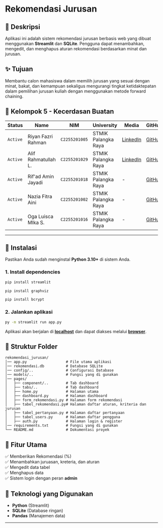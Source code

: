 # Rekomendasi Jurusan

## 📌 Deskripsi

Aplikasi ini adalah sistem rekomendasi jurusan berbasis web yang dibuat menggunakan **Streamlit** dan **SQLite**. Pengguna dapat menambahkan, mengedit, dan menghapus aturan rekomendasi berdasarkan minat dan jurusan.

## ✨ Tujuan

Membantu calon mahasiswa dalam memilih jurusan yang sesuai dengan minat, bakat, dan kemampuan sekaligus mengurangi tingkat ketidaktepatan dalam pemilihan jurusan kuliah dengan menggunakan metode forward chaining.

## 👥 Kelompok 5 - Kecerdasan Buatan

| Status   | Name                | NIM           | University          | Media                                                                       | GitHub                                        |
| -------- | ------------------- | ------------- | ------------------- | --------------------------------------------------------------------------- | --------------------------------------------- |
| `Active` | Riyan Fazri Rahman  | `C2255201005` | STMIK Palangka Raya | [LinkedIn](https://www.linkedin.com/in/riyan-fazri-rahman/)                 | [GitHub](https://github.com/riyanfazrirahman) |
| `Active` | Alif Rahmatullah L. | `C2255201029` | STMIK Palangka Raya | [LinkedIn](https://www.linkedin.com/in/alif-rahmatullah-lesmana-565028311/) | [GitHub](https://github.com/Peparrepair)      |
| `Active` | Rif'ad Amin Jayadi  | `C2255201018` | STMIK Palangka Raya | -                                                                           | [GitHub](https://github.com/)                 |
| `Active` | Nazia Fitra Aini    | `C2255201002` | STMIK Palangka Raya | -                                                                           | [GitHub](https://github.com/)                 |
| `Active` | Oga Luisca MIka S.  | `C2255201016` | STMIK Palangka Raya | -                                                                           | [GitHub](https://github.com/)                 |

---

## 🚀 Instalasi

Pastikan Anda sudah menginstal **Python 3.10+** di sistem Anda.

### 1. Install dependencies

```sh
pip install streamlit
```

```sh
pip install graphviz
```

```sh
pip install bcrypt
```

### 2. Jalankan aplikasi

```sh
py -m streamlit run app.py
```

Aplikasi akan berjalan di **[localhost](http://localhost:8501/)** dan dapat diakses melalui **[browser](https://sc-rekomendasi-jurusan-app.streamlit.app/)**.

## 📂 Struktur Folder

```
rekomendasi_jurusan/
│── app.py                  # File utama aplikasi
│── rekomendasi.db          # Database SQLite
│── config/..               # Configurasi Database
│── models/..               # Fungsi yang di gunakan
│── pages/
│   ├── component/..        # Tab dashboard
│   ├── tabs/..             # Tab dashboard
│   ├── home.py             # Halaman utama
│   ├── dashboard.py        # Halaman dashboard
│   ├── form_rekomendasi.py # Halaman form rekomendasi
│   ├── tabel_rekomendasi.py# Halaman daftar aturan, kriteria dan jurusan
│   ├── tabel_pertanyaan.py # Halaman daftar pertanyaan
│   ├── tabel_users.py      # Halaman daftar pengguna
│   ├── auth.py             # Halaman login & register
│── requirements.txt        # Fungsi yang di gunakan
└── README.md               # Dokumentasi proyek
```

## 🎯 Fitur Utama

✅ Memberikan Rekomendasi (%)\
✅ Menambahkan juruasan, kreteria, dan aturan\
✅ Mengedit data tabel\
✅ Menghapus data\
✅ Sistem login dengan peran **admin**

## 📌 Teknologi yang Digunakan

- **Python** (Streamlit)
- **SQLite** (Database ringan)
- **Pandas** (Manajemen data)

---
